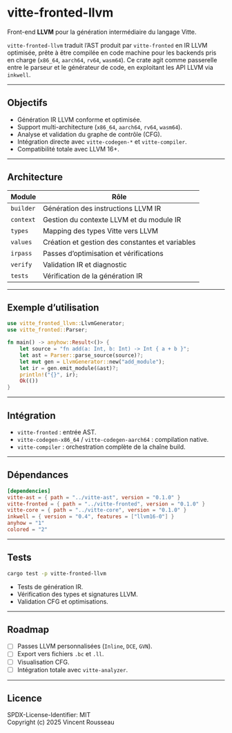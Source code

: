 

# vitte-fronted-llvm

Front-end **LLVM** pour la génération intermédiaire du langage Vitte.

`vitte-fronted-llvm` traduit l’AST produit par `vitte-fronted` en IR LLVM optimisée, prête à être compilée en code machine pour les backends pris en charge (`x86_64`, `aarch64`, `rv64`, `wasm64`). Ce crate agit comme passerelle entre le parseur et le générateur de code, en exploitant les API LLVM via `inkwell`.

---

## Objectifs

- Génération IR LLVM conforme et optimisée.
- Support multi-architecture (`x86_64`, `aarch64`, `rv64`, `wasm64`).
- Analyse et validation du graphe de contrôle (CFG).
- Intégration directe avec `vitte-codegen-*` et `vitte-compiler`.
- Compatibilité totale avec LLVM 16+.

---

## Architecture

| Module        | Rôle |
|----------------|------|
| `builder`      | Génération des instructions LLVM IR |
| `context`      | Gestion du contexte LLVM et du module IR |
| `types`        | Mapping des types Vitte vers LLVM |
| `values`       | Création et gestion des constantes et variables |
| `irpass`       | Passes d’optimisation et vérifications |
| `verify`       | Validation IR et diagnostic |
| `tests`        | Vérification de la génération IR |

---

## Exemple d’utilisation

```rust
use vitte_fronted_llvm::LlvmGenerator;
use vitte_fronted::Parser;

fn main() -> anyhow::Result<()> {
    let source = "fn add(a: Int, b: Int) -> Int { a + b }";
    let ast = Parser::parse_source(source)?;
    let mut gen = LlvmGenerator::new("add_module");
    let ir = gen.emit_module(&ast)?;
    println!("{}", ir);
    Ok(())
}
```

---

## Intégration

- `vitte-fronted` : entrée AST.
- `vitte-codegen-x86_64` / `vitte-codegen-aarch64` : compilation native.
- `vitte-compiler` : orchestration complète de la chaîne build.

---

## Dépendances

```toml
[dependencies]
vitte-ast = { path = "../vitte-ast", version = "0.1.0" }
vitte-fronted = { path = "../vitte-fronted", version = "0.1.0" }
vitte-core = { path = "../vitte-core", version = "0.1.0" }
inkwell = { version = "0.4", features = ["llvm16-0"] }
anyhow = "1"
colored = "2"
```

---

## Tests

```bash
cargo test -p vitte-fronted-llvm
```

- Tests de génération IR.
- Vérification des types et signatures LLVM.
- Validation CFG et optimisations.

---

## Roadmap

- [ ] Passes LLVM personnalisées (`Inline`, `DCE`, `GVN`).
- [ ] Export vers fichiers `.bc` et `.ll`.
- [ ] Visualisation CFG.
- [ ] Intégration totale avec `vitte-analyzer`.

---

## Licence

SPDX-License-Identifier: MIT  
Copyright (c) 2025 Vincent Rousseau